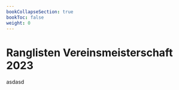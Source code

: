 ```yaml
---
bookCollapseSection: true
bookToc: false
weight: 0
---
```

# Ranglisten Vereinsmeisterschaft 2023

asdasd